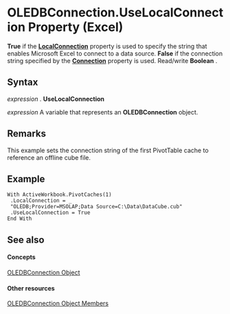 
# OLEDBConnection.UseLocalConnection Property (Excel)

 **True** if the **[LocalConnection](9f9e8aab-3804-1a30-3db1-4e453583ff1e.md)** property is used to specify the string that enables Microsoft Excel to connect to a data source. **False** if the connection string specified by the **[Connection](03b83f0e-1a16-f44e-0a89-27742b733e05.md)** property is used. Read/write **Boolean** .


## Syntax

 _expression_ . **UseLocalConnection**

 _expression_ A variable that represents an **OLEDBConnection** object.


## Remarks

This example sets the connection string of the first PivotTable cache to reference an offline cube file.


## Example


```
With ActiveWorkbook.PivotCaches(1) 
 .LocalConnection = _ 
 "OLEDB;Provider=MSOLAP;Data Source=C:\Data\DataCube.cub" 
 .UseLocalConnection = True 
End With 

```


## See also


#### Concepts


[OLEDBConnection Object](f246e544-9854-8e71-a7f7-dec57dd725e4.md)
#### Other resources


[OLEDBConnection Object Members](2f1a2f81-ee3a-1b60-8dc3-87818e1790c1.md)

